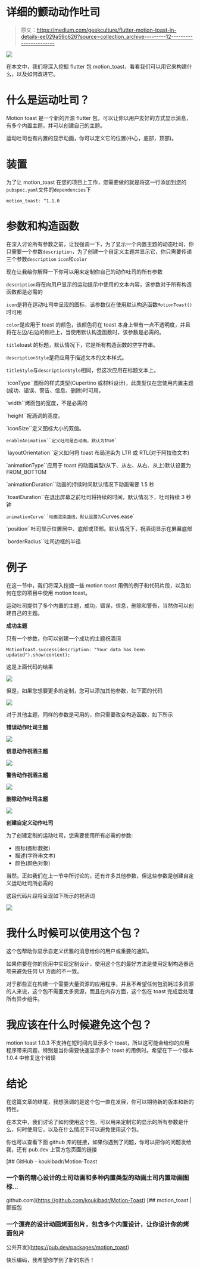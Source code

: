 # 详细的颤动动作吐司

> 原文：<https://medium.com/geekculture/flutter-motion-toast-in-details-ee029a59c626?source=collection_archive---------12----------------------->

![](img/ea444b785919beeac4b84a10039d9e04.png)

在本文中，我们将深入挖掘 flutter 包 motion_toast，看看我们可以用它来构建什么，以及如何改进它。

# **什么是运动吐司？**

Motion toast 是一个新的开源 flutter 包，可以让你以用户友好的方式显示消息，有多个内置主题，并可以创建自己的主题。

运动吐司也有内置的显示动画，你可以定义它的位置(中心，底部，顶部)。

# 装置

为了让 motion_toast 在您的项目上工作，您需要做的就是将这一行添加到您的`pubspec.yaml`文件的`dependencies`下

```
motion_toast: ^1.1.0
```

# 参数和构造函数

在深入讨论所有参数之前，让我强调一下，为了显示一个内置主题的动态吐司，你只需要一个参数`description`，为了创建一个自定义主题并显示它，你只需要传递三个参数`description` `icon`和`color`

现在让我给你解释一下你可以用来定制你自己的动作吐司的所有参数

`description`将在向用户显示的运动提示中使用的文本内容，该参数对于所有构造函数都是必需的

`icon`是将在运动吐司中呈现的图标，该参数仅在使用默认构造函数`MotionToast()`时可用

`color`是应用于 toast 的颜色，该颜色将在 toast 本身上带有一点不透明度，并且将在左边/右边的侧栏上，当使用默认构造函数时，该参数是必需的。

`title`toast 的标题，默认情况下，它是所有构造函数的空字符串。

`descriptionStyle`是将应用于描述文本的文本样式。

`titleStyle`与`descriptionStyle`相同，但这次应用在标题文本上。

`iconType``图标的样式类型(Cupertino 或材料设计)，此类型仅在您使用内置主题(成功、错误、警告、信息、删除)时可用。

`width``烤面包的宽度，不是必需的

`height``祝酒词的高度。

`iconSize``定义图标大小的双值。

`enableAnimation``定义吐司是否动画，默认为`true`

`layoutOrientation``定义如何将 toast 布局渲染为 LTR 或 RTL(对于阿拉伯文本)

`animationType``应用于 toast 的动画类型(从下、从左、从右、从上)默认设置为 FROM_BOTTOM

`animationDuration``动画的持续时间默认情况下动画需要 1.5 秒

`toastDuration``在退出屏幕之前吐司将持续的时间，默认情况下，吐司持续 3 秒钟

`animationCurve``动画渲染曲线，默认设置为`Curves.ease`

`position``吐司显示位置居中、底部或顶部。默认情况下，祝酒词显示在屏幕底部

`borderRadius``吐司边框的半径

# 例子

在这一节中，我们将深入挖掘一些 motion toast 用例的例子和代码片段，以及如何在您的项目中使用 motion toast。

运动吐司提供了多个内置的主题，成功，错误，信息，删除和警告，当然你可以创建自己的主题。

**成功主题**

只有一个参数，你可以创建一个成功的主题祝酒词

```
MotionToast.success(description: "Your data has been updated").show(context);
```

这是上面代码的结果

![](img/fea35f3a00a52a9fb4511102404dcc8b.png)

但是，如果您想要更多的定制，您可以添加其他参数，如下面的代码

![](img/6edbf83efc07f5dbb6511c815fead755.png)

对于其他主题，同样的参数是可用的，你只需要改变构造函数，如下所示

**错误动作吐司主题**

![](img/8ef97a3d633d844807183a2d01ec6d4d.png)

**信息动作祝酒主题**

![](img/7d061fec0288001590194fd7d8771a80.png)

**警告动作祝酒主题**

![](img/96aafb3a0018c7b7641176675549c323.png)

**删除动作吐司主题**

![](img/2bceb4efe4118764ff128957043beff8.png)

**创建自定义动作吐司**

为了创建定制的运动吐司，您需要使用所有必需的参数:

*   图标(图标数据)
*   描述(字符串文本)
*   颜色(颜色对象)

当然，正如我们在上一节中所讨论的，还有许多其他参数，但这些参数是创建自定义运动吐司所必需的

这段代码片段将呈现如下所示的祝酒词

![](img/3a4477f1c3a27902cce68b0662dadbaf.png)

# 我什么时候可以使用这个包？

这个包帮助你显示自定义优雅的消息给你的用户或重要的通知。

如果你要在你的应用中实现定制设计，使用这个包的最好方法是使用定制构造器选项来避免任何 UI 方面的不一致。

对于那些正在构建一个需要大量资源的应用程序，并且不希望任何包消耗过多资源的人来说，这个包不需要太多资源，而且在内存方面，这个包在 toast 完成后处理所有异步组件。

# 我应该在什么时候避免这个包？

motion toast 1.0.3 不支持在短时间内显示多个 toast，所以这可能会给你的应用程序带来问题，特别是当你需要快速显示多个 toast 的用例时。希望在下一个版本 1.0.4 中修复这个错误

# 结论

在这篇文章的结尾，我想强调的是这个包一直在发展，你可以期待新的版本和新的特性。

在本文中，我们讨论了如何使用这个包，可以用来定制它的显示的所有参数是什么，何时使用它，以及在什么情况下可以避免使用这个包。

你也可以查看下面 github 库的链接，如果你遇到了问题，你可以把你的问题发给我，还有 pub.dev 上官方包页面的链接

[](https://github.com/koukibadr/Motion-Toast) [## GitHub - koukibadr/Motion-Toast

### 一个新的精心设计的土司动画和多种内置类型的动画土司内置动画图标…

github.com](https://github.com/koukibadr/Motion-Toast) [](https://pub.dev/packages/motion_toast) [## motion_toast |颤振包

### 一个漂亮的设计动画烤面包片，包含多个内置设计，让你设计你的烤面包片

公共开发](https://pub.dev/packages/motion_toast) 

快乐编码，我希望你学到了新的东西！